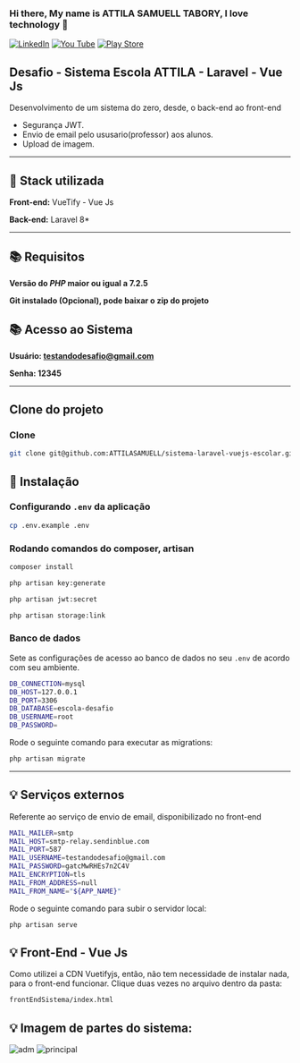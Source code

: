 

### Hi there, My name is ATTILA  SAMUELL TABORY, I love technology 👋

[![LinkedIn ](https://img.shields.io/badge/LinkedIn-0077B5?style=for-the-badge&logo=linkedin&logoColor=white)](https://www.linkedin.com/in/attila-samuell-98291216b/)
[![You Tube](https://img.shields.io/badge/YouTube-FF0000?style=for-the-badge&logo=youtube&logoColor=white)](https://www.youtube.com/channel/UCuX9fZZa3eR4LACYTPVZg5A/videos)
[![Play Store](https://img.shields.io/badge/Google_Play-414141?style=for-the-badge&logo=google-play&logoColor=white)](https://play.google.com/store/apps/details?id=attila.QRCodeGeradorLeitor)


## Desafio - Sistema Escola ATTILA - Laravel - Vue Js
Desenvolvimento de um sistema do zero, desde, o back-end ao front-end
 + Segurança JWT.
 + Envio de email pelo ususario(professor) aos alunos.
 + Upload de imagem.

---
## 🔧 Stack utilizada
**Front-end:** VueTify - Vue Js

**Back-end:** Laravel 8*

---
## 📚 Requisitos
**Versão do *PHP* maior ou igual a 7.2.5**


**Git instalado (Opcional), pode baixar o zip do projeto**
## 📚 Acesso ao Sistema
**Usuário: testandodesafio@gmail.com**


**Senha: 12345**

---
##  Clone do projeto 
### Clone
```bash
git clone git@github.com:ATTILASAMUELL/sistema-laravel-vuejs-escolar.git
```
## 🚀 Instalação

### Configurando `.env` da aplicação
```bash
cp .env.example .env
```

### Rodando comandos do composer, artisan
```bash
composer install
```
```bash
php artisan key:generate
```
```bash
php artisan jwt:secret
```
```bash
php artisan storage:link
```


###  Banco de dados
Sete as configurações de acesso ao banco de dados no seu `.env` de acordo com seu ambiente.
```bash
DB_CONNECTION=mysql
DB_HOST=127.0.0.1
DB_PORT=3306
DB_DATABASE=escola-desafio
DB_USERNAME=root
DB_PASSWORD=
```
Rode o seguinte comando para executar as migrations:
```bash
php artisan migrate
```

---
## 💡 Serviços externos
Referente ao serviço de envio de email, disponibilizado no front-end
```bash
MAIL_MAILER=smtp
MAIL_HOST=smtp-relay.sendinblue.com
MAIL_PORT=587
MAIL_USERNAME=testandodesafio@gmail.com
MAIL_PASSWORD=gatcMwRHEs7n2C4V
MAIL_ENCRYPTION=tls
MAIL_FROM_ADDRESS=null
MAIL_FROM_NAME="${APP_NAME}"
```
Rode o seguinte comando para subir o servidor local:
```bash
php artisan serve
```
## 💡 Front-End - Vue Js
Como utilizei a CDN Vuetifyjs, então, não tem necessidade de instalar nada, para o front-end funcionar.
Clique duas vezes no arquivo dentro da pasta:
```bash
frontEndSistema/index.html
```
## 💡 Imagem de partes do sistema:
![adm](https://user-images.githubusercontent.com/76443540/181694001-0a395d6f-f1f3-4bbd-a6fa-bae7263b924d.png)
![principal](https://user-images.githubusercontent.com/76443540/181694024-e70d24f3-49c1-4eed-b770-26d7783e3ad1.png)

